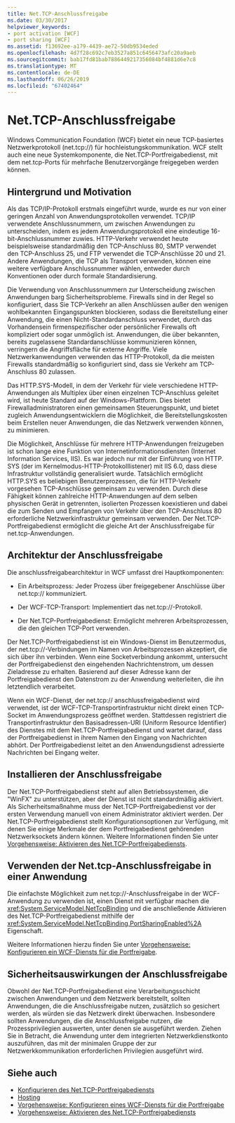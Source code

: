 ```yaml
---
title: Net.TCP-Anschlussfreigabe
ms.date: 03/30/2017
helpviewer_keywords:
- port activation [WCF]
- port sharing [WCF]
ms.assetid: f13692ee-a179-4439-ae72-50db9534eded
ms.openlocfilehash: 4d7f28c692c7eb3527a851c6456473afc20a9aeb
ms.sourcegitcommit: bab17fd81bab7886449217356084bf4881d6e7c8
ms.translationtype: MT
ms.contentlocale: de-DE
ms.lasthandoff: 06/26/2019
ms.locfileid: "67402464"
---
```

# <a name="nettcp-port-sharing"></a>Net.TCP-Anschlussfreigabe
Windows Communication Foundation (WCF) bietet ein neue TCP-basiertes Netzwerkprotokoll (net.tcp://) für hochleistungskommunikation. WCF stellt auch eine neue Systemkomponente, die Net.TCP-Portfreigabedienst, mit dem net.tcp-Ports für mehrfache Benutzervorgänge freigegeben werden können.  
  
## <a name="background-and-motivation"></a>Hintergrund und Motivation  
 Als das TCP/IP-Protokoll erstmals eingeführt wurde, wurde es nur von einer geringen Anzahl von Anwendungsprotokollen verwendet. TCP/IP verwendete Anschlussnummern, um zwischen Anwendungen zu unterscheiden, indem es jedem Anwendungsprotokoll eine eindeutige 16-bit-Anschlussnummer zuwies. HTTP-Verkehr verwendet heute beispielsweise standardmäßig den TCP-Anschluss 80, SMTP verwendet den TCP-Anschluss 25, und FTP verwendet die TCP-Anschlüsse 20 und 21. Andere Anwendungen, die TCP als Transport verwenden, können eine weitere verfügbare Anschlussnummer wählen, entweder durch Konventionen oder durch formale Standardisierung.  
  
 Die Verwendung von Anschlussnummern zur Unterscheidung zwischen Anwendungen barg Sicherheitsprobleme. Firewalls sind in der Regel so konfiguriert, dass Sie TCP-Verkehr an allen Anschlüssen außer den wenigen wohlbekannten Eingangspunkten blockieren, sodass die Bereitstellung einer Anwendung, die einen Nicht-Standardanschluss verwendet, durch das Vorhandensein firmenspezifischer oder persönlicher Firewalls oft kompliziert oder sogar unmöglich ist. Anwendungen, die über bekannten, bereits zugelassene Standardanschlüsse kommunizieren können, verringern die Angriffsfläche für externe Angriffe. Viele Netzwerkanwendungen verwenden das HTTP-Protokoll, da die meisten Firewalls standardmäßig so konfiguriert sind, dass sie Verkehr am TCP-Anschluss&#160;80 zulassen.  
  
 Das HTTP.SYS-Modell, in dem der Verkehr für viele verschiedene HTTP-Anwendungen als Multiplex über einen einzelnen TCP-Anschluss geleitet wird, ist heute Standard auf der Windows-Plattform. Dies bietet Firewalladministratoren einen gemeinsamen Steuerungspunkt, und bietet zugleich Anwendungsentwicklern die Möglichkeit, die Bereitstellungskosten beim Erstellen neuer Anwendungen, die das Netzwerk verwenden können, zu minimieren.  
  
 Die Möglichkeit, Anschlüsse für mehrere HTTP-Anwendungen freizugeben ist schon lange eine Funktion von Internetinformationsdiensten (Internet Information Services, IIS). Es war jedoch nur mit der Einführung von HTTP. SYS (der im Kernelmodus-HTTP-Protokolllistener) mit IIS 6.0, dass diese Infrastruktur vollständig generalisiert wurde. Tatsächlich ermöglicht HTTP.SYS es beliebigen Benutzerprozessen, die für HTTP-Verkehr vorgesehen TCP-Anschlüsse gemeinsam zu verwenden. Durch diese Fähigkeit können zahlreiche HTTP-Anwendungen auf dem selben physischen Gerät in getrennten, isolierten Prozessen koexistieren und dabei die zum Senden und Empfangen von Verkehr über den TCP-Anschluss 80 erforderliche Netzwerkinfrastruktur gemeinsam verwenden. Der Net.TCP-Portfreigabedienst ermöglicht die gleiche Art der Anschlussfreigabe für net.tcp-Anwendungen.  
  
## <a name="port-sharing-architecture"></a>Architektur der Anschlussfreigabe  
 Die anschlussfreigabearchitektur in WCF umfasst drei Hauptkomponenten:  
  
- Ein Arbeitsprozess: Jeder Prozess über freigegebener Anschlüsse über net.tcp:// kommuniziert.  
  
- Der WCF-TCP-Transport: Implementiert das net.tcp://-Protokoll.  
  
- Der Net.TCP-Portfreigabedienst: Ermöglicht mehreren Arbeitsprozessen, die den gleichen TCP-Port verwenden.  
  
 Der Net.TCP-Portfreigabedienst ist ein Windows-Dienst im Benutzermodus, der net.tcp://-Verbindungen im Namen von Arbeitsprozessen akzeptiert, die sich über ihn verbinden. Wenn eine Socketverbindung ankommt, untersucht der Portfreigabedienst den eingehenden Nachrichtenstrom, um dessen Zieladresse zu erhalten. Basierend auf dieser Adresse kann der Portfreigabedienst den Datenstrom zu der Anwendung weiterleiten, die ihn letztendlich verarbeitet.  
  
 Wenn ein WCF-Dienst, der net.tcp:// anschlussfreigabedienst wird verwendet, ist der WCF-TCP-Transportinfrastruktur nicht direkt einen TCP-Socket im Anwendungsprozess geöffnet werden. Stattdessen registriert die Transportinfrastruktur den Basisadressen-URI (Uniform Resource Identifier) des Dienstes mit dem Net.TCP-Portfreigabedienst und wartet darauf, dass der Portfreigabedienst in ihrem Namen den Eingang von Nachrichten abhört.  Der Portfreigabedienst leitet an den Anwendungsdienst adressierte Nachrichten bei Eingang weiter.  
  
## <a name="installing-port-sharing"></a>Installieren der Anschlussfreigabe  
 Der Net.TCP-Portfreigabedienst steht auf allen Betriebssystemen, die "WinFX" zu unterstützen, aber der Dienst ist nicht standardmäßig aktiviert. Als Sicherheitsmaßnahme muss der Net.TCP-Portfreigabedienst vor der ersten Verwendung manuell von einem Administrator aktiviert werden. Der Net.TCP-Portfreigabedienst stellt Konfigurationsoptionen zur Verfügung, mit denen Sie einige Merkmale der dem Portfreigabedienst gehörenden Netzwerksockets ändern können. Weitere Informationen finden Sie unter [Vorgehensweise: Aktivieren des Net.TCP-Portfreigabediensts](../../../../docs/framework/wcf/feature-details/how-to-enable-the-net-tcp-port-sharing-service.md).  
  
## <a name="using-nettcp-port-sharing-in-an-application"></a>Verwenden der Net.tcp-Anschlussfreigabe in einer Anwendung  
 Die einfachste Möglichkeit zum net.tcp://-Anschlussfreigabe in der WCF-Anwendung zu verwenden ist, einen Dienst mit verfügbar machen die <xref:System.ServiceModel.NetTcpBinding> und die anschließende Aktivieren des Net.TCP-Portfreigabedienst mithilfe der <xref:System.ServiceModel.NetTcpBinding.PortSharingEnabled%2A> Eigenschaft.  
  
 Weitere Informationen hierzu finden Sie unter [Vorgehensweise: Konfigurieren ein WCF-Diensts für die Portfreigabe](../../../../docs/framework/wcf/feature-details/how-to-configure-a-wcf-service-to-use-port-sharing.md).  
  
## <a name="security-implications-of-port-sharing"></a>Sicherheitsauswirkungen der Anschlussfreigabe  
 Obwohl der Net.TCP-Portfreigabedienst eine Verarbeitungsschicht zwischen Anwendungen und dem Netzwerk bereitstellt, sollten Anwendungen, die die Anschlussfreigabe nutzen, zusätzlich so gesichert werden, als würden sie das Netzwerk direkt überwachen. Insbesondere sollten Anwendungen, die die Anschlussfreigabe nutzen, die Prozessprivilegien auswerten, unter denen sie ausgeführt werden. Ziehen Sie in Betracht, die Anwendung unter dem integrierten Netzwerkdienstkonto auszuführen, das mit der minimalen Gruppe der zur Netzwerkkommunikation erforderlichen Privilegien ausgeführt wird.  
  
## <a name="see-also"></a>Siehe auch

- [Konfigurieren des Net.TCP-Portfreigabediensts](../../../../docs/framework/wcf/feature-details/configuring-the-net-tcp-port-sharing-service.md)
- [Hosting](../../../../docs/framework/wcf/feature-details/hosting.md)
- [Vorgehensweise: Konfigurieren eines WCF-Diensts für die Portfreigabe](../../../../docs/framework/wcf/feature-details/how-to-configure-a-wcf-service-to-use-port-sharing.md)
- [Vorgehensweise: Aktivieren des Net.TCP-Portfreigabediensts](../../../../docs/framework/wcf/feature-details/how-to-enable-the-net-tcp-port-sharing-service.md)
